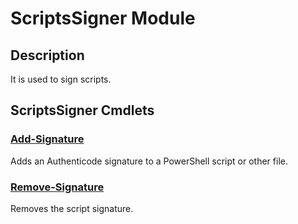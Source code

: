 # ScriptsSigner Module

## Description
It is used to sign scripts.

[\\]: # (END DESCRIPTION)

## ScriptsSigner Cmdlets

### [Add-Signature](Add-Signature.md)
Adds an Authenticode signature to a PowerShell script or other file.

### [Remove-Signature](Remove-Signature.md)
Removes the script signature.

[\\]: # (END CMDLETS)

[\\]: # (Generated by PSDocsGenerator)
[\\]: # (https://github.com/akotu235/PSDocsGenerator)
